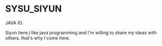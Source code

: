 # SYSU_SIYUN
JAVA IO.

Siyun here,I like java programming and I'm willing to share my ideas with others,
that's why I come here.
